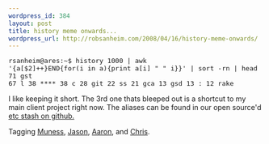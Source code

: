 ```yaml
--- 
wordpress_id: 384
layout: post
title: history meme onwards...
wordpress_url: http://robsanheim.com/2008/04/16/history-meme-onwards/
---
```

<code style="font-size:small">rsanheim@ares:~$ history 1000 | awk '{a[$2]++}END{for(i in a){print a[i] " " i}}' | sort -rn | head
71 gst
67 l
38 ****
38 c
28 git
22 ss
21 gca
13 gsd
13 :
12 rake
</code>

I like keeping it short.  The 3rd one thats bleeped out is a shortcut to my main client project right now.  The aliases can be found in our open source'd <a href="https://github.com/relevance/etc/tree/master/bash">etc stash on github.</a>

Tagging <a href="http://muness.blogspot.com/">Muness</a>, <a href="http://jasonrudolph.com">Jason</a>, <a href="http://aaronbedra.com">Aaron</a>, and <a href="http://ozmm.org/">Chris</a>.
